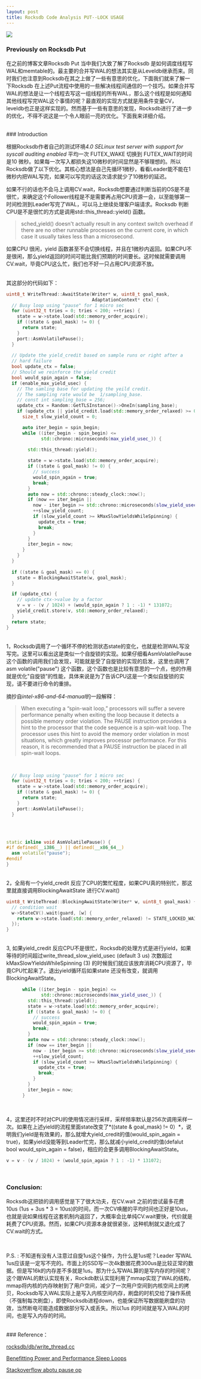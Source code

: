 ```yaml
---
layout: post
title: Rocksdb Code Analysis PUT--LOCK USAGE
---
```


![](/public/images/2020-04-15/rocksdb_cover.png)
<br>

### Previously on Rocksdb Put

在之前的博客文章Rocksdb Put 当中我们大致了解了Rocksdb 是如何调度线程写WAL和memtable的。最主要的合并写WAL的想法其实是从Leveldb继承而来。同时我们也注意到Rocksdb在其之上做了一些有意思的优化，下面我们就来了解一下Rocksdb 在上述Put流程中使用的一些解决线程间通信的一个技巧。如果合并写WAL的想法是让一个线程去写这一组线程的所有WAL，那么这个线程是如何通知其他线程写完WAL这个事情的呢？最直观的实现方式就是用条件变量CV，leveldb也正是这样实现的。然而基于一些有意思的发现，Rocksdb进行了进一步的优化，不得不说这是一个令人眼前一亮的优化。下面我来详细介绍。



<br>
### Introduction

根据Rocksdb作者自己的测试环境*4.0 SELinux test server with support for syscall auditing enabled* 平均一次 FUTEX_WAKE 切换到 FUTEX_WAIT的时间是10 微秒。如果每一次写入都损失这10微秒的时间显然是不够理想的。所以Rocksdb做了以下优化。其核心想法是自己先循环1微秒，看看Leader能不能在1微秒内把WAL写完，如果可以写完的话这次请求就少了10微秒的延迟。


如果不行的话也不会马上调用CV.wait，Rocksdb想要通过判断当前的OS是不是很忙，来确定这个Follower线程是不是需要再占用CPU资源一会，以至能够第一时间检测到Leader写完了WAL，可以马上继续处理客户端请求。Rocksdb 判断CPU是不是很忙的方式是调用std::this_thread::yield() 函数。

>  sched_yield() doesn't actually result in any
>  context switch overhead if there are no other runnable processes
>  on the current core, in which case it usually takes less than
>  a microsecond.

如果CPU 很闲，yield 函数甚至不会切换线程，并且在1微秒内返回。如果CPU不是很闲，那么yield返回的时间可能比我们预期的时间要长。这时候就需要调用CV.wait，毕竟CPU这么忙，我们也不好一只占用CPU资源不放。 



<br>
其这部分的代码如下：

```c++
uint8_t WriteThread::AwaitState(Writer* w, uint8_t goal_mask,
                                AdaptationContext* ctx) {
  // Busy loop using "pause" for 1 micro sec
  for (uint32_t tries = 0; tries < 200; ++tries) {
    state = w->state.load(std::memory_order_acquire);
    if ((state & goal_mask) != 0) {
      return state;
    }
    port::AsmVolatilePause();
  }
  
  // Update the yield_credit based on sample runs or right after a
  // hard failure
  bool update_ctx = false;
  // Should we reinforce the yield credit
  bool would_spin_again = false;
  if (enable_max_yield_usec) {
    // The samling base for updating the yeild credit.
    // The sampling rate would be  1/sampling_base.
    // const int sampling_base = 256;
    update_ctx = Random::GetTLSInstance()->OneIn(sampling_base);
    if (update_ctx || yield_credit.load(std::memory_order_relaxed) >= 0) {
      size_t slow_yield_count = 0;

      auto iter_begin = spin_begin;
      while ((iter_begin - spin_begin) <=
             std::chrono::microseconds(max_yield_usec_)) {
      
        std::this_thread::yield();

        state = w->state.load(std::memory_order_acquire);
        if ((state & goal_mask) != 0) {
          // success
          would_spin_again = true;
          break;
        }
        auto now = std::chrono::steady_clock::now();
        if (now == iter_begin ||
          now - iter_begin >= std::chrono::microseconds(slow_yield_usec_)){
          ++slow_yield_count;
          if (slow_yield_count >= kMaxSlowYieldsWhileSpinning) {
            update_ctx = true;
            break;
          }
        }
        iter_begin = now;
      }
    }
  }
  
  if ((state & goal_mask) == 0) {
    state = BlockingAwaitState(w, goal_mask);
  }

  if (update_ctx) {
    // update ctx->value by a factor
    v = v - (v / 1024) + (would_spin_again ? 1 : -1) * 131072;
    yield_credit.store(v, std::memory_order_relaxed);
  }
  return state;
}
```

<br>
1，Rocksdb调用了一个循环不停的检测状态state的变化，也就是检测WAL写没写完。这里可以看出这是类似一个自旋锁的实现。如果仔细看AsmVolatilePause 这个函数的调用我们会发现，可能就是受了自旋锁的实现的启发，这里也调用了asm volatile("pause") 这个函数，这个函数也是比较有意思的一个点，他的作用就是优化"自旋锁”的性能，具体来说是为了告诉CPU这是一个类似自旋锁的实现，请不要进行命令的重排。

摘抄自*intel-x86-and-64-manual*的一段解释：

> When executing a “spin-wait loop,” processors will suffer a severe performance penalty when exiting the loop because it detects a possible memory order violation. The PAUSE instruction provides a hint to the processor that the code sequence is a spin-wait loop. The processor uses this hint to avoid the memory order violation in most situations, which greatly improves processor performance. For this reason, it is recommended that a PAUSE instruction be placed in all spin-wait loops.


<br>

```c++
  // Busy loop using "pause" for 1 micro sec
  for (uint32_t tries = 0; tries < 200; ++tries) {
    state = w->state.load(std::memory_order_acquire);
    if ((state & goal_mask) != 0) {
      return state;
    }
    port::AsmVolatilePause();
  }
```

<br>


```c++

static inline void AsmVolatilePause() {
#if defined(__i386__) || defined(__x86_64__)
  asm volatile("pause");
#endif
}
```

<br>
2，全局有一个yield_credit 反应了CPU的繁忙程度，如果CPU真的特别忙，那这里就直接调用BlockingAwaitState 进行CV.wait()

```c++
uint8_t WriteThread::BlockingAwaitState(Writer* w, uint8_t goal_mask) {
  // condition wait
  w->StateCV().wait(guard, [w] {
    return w->state.load(std::memory_order_relaxed) != STATE_LOCKED_WAITING;
  });
}
```

<br>
3, 如果yield_credit 反应CPU不是很忙，Rocksdb的处理方式是进行yield，如果等待的时间超过write_thread_slow_yield_usec (default 3 us) 次数超过 kMaxSlowYieldsWhileSpinning (3) 的时候我们就应该放弃消耗CPU资源了，毕竟CPU忙起来了。退出yield循环后如果state 还没有改变，就调用BlockingAwaitState。

```c++
      while ((iter_begin - spin_begin) <=
             std::chrono::microseconds(max_yield_usec_)) {
        std::this_thread::yield();
        state = w->state.load(std::memory_order_acquire);
        if ((state & goal_mask) != 0) {
          // success
          would_spin_again = true;
          break;
        }
        auto now = std::chrono::steady_clock::now();
        if (now == iter_begin ||
          now - iter_begin >= std::chrono::microseconds(slow_yield_usec_)){
          ++slow_yield_count;
          if (slow_yield_count >= kMaxSlowYieldsWhileSpinning) {
            update_ctx = true;
            break;
          }
        }
        iter_begin = now;
      }
```


<br>

4，这里还时不时对CPU的使用情况进行采样，采样频率默认是256次调用采样一次。如果在上述yield的流程里面state改变了*((state & goal_mask) != 0）*，说明我们yield是有效果的，那么就增大yield_credit的值(would_spin_again = true)，如果yield没能等到Leader忙完，那么就减小yield_credit的值(defalut bool would_spin_again = false)，相应的会更多调用BlockingAwaitState。

```c++
v = v - (v / 1024) + (would_spin_again ? 1 : -1) * 131072;
```


<br>

### Conclusion:

Rocksdb这把锁的调用感觉是下了很大功夫，在CV.wait 之前的尝试最多花费10us (1us + 3us * 3 = 10us)的时间，而一次CV唤醒的平均时间也正好是10us，也就是说如果线程在这套机制内返回了，大概率会比单纯CV.wait要快，代价就是耗费了CPU资源。然而，如果CPU资源本身就很紧张，这种机制就又退化成了CV.wait的方式。


<br>

P.S. : 不知道有没有人注意过自旋1us这个操作，为什么是1us呢？Leader 写WAL 1us应该是一定写不完的。市面上的SSD写一次4k数据花费300us是比较正常的数据。但是写16k的内存差不多就是1us。那为什么写WAL算的是写内存的时间呢？这个跟WAL的默认实现有关，Rockdb默认实现利用了mmap实现了WAL的结构，mmap将内核的内存映射到了用户空间，减少了一次用户空间到内核空间上的拷贝，Rocksdb写入WAL实际上是写入内核空间内存，刷盘的时机交给了操作系统（不强制每次刷盘），即使Rocksdb进程down，也能保证所写数据能刷盘的功效，当然断电可能造成数据部分写入或丢失。所以1us 的时间就是写入WAL的时间，也是写入内存的时间。



<br>
### Reference：

[rocksdb/db/write_thread.cc](https://github.com/facebook/rocksdb/blob/v5.9.2/db/write_thread.cc#L56)

[Benefitting Power and Performance Sleep Loops](https://software.intel.com/en-us/articles/benefitting-power-and-performance-sleep-loops)

[Stackoverflow abotu pause op](https://stackoverflow.com/questions/12894078/what-is-the-purpose-of-the-pause-instruction-in-x86)
